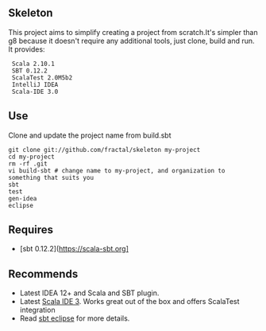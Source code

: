 Skeleton
------------

This project aims to simplify creating a project from scratch.It's simpler than g8 because it doesn't require any additional tools, just clone, build and run.
It provides:

     Scala 2.10.1
     SBT 0.12.2
     ScalaTest 2.0M5b2
     IntelliJ IDEA
     Scala-IDE 3.0

Use
---------------
Clone and update the project name from build.sbt

    git clone git://github.com/fractal/skeleton my-project
    cd my-project
    rm -rf .git
    vi build-sbt # change name to my-project, and organization to something that suits you
    sbt
    test
    gen-idea
    eclipse

Requires
---------------
* [sbt 0.12.2](https://scala-sbt.org]

Recommends
---------------
* Latest IDEA 12+ and Scala and SBT plugin.
* Latest [Scala IDE 3](http://scala-ide.org/download/). Works great out of the box and offers ScalaTest integration  
* Read [sbt eclipse](https://github.com/typesafehub/sbteclipse/wiki/Using-sbteclipse) for more details.
